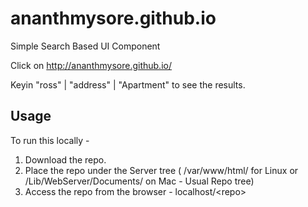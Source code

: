 # ananthmysore.github.io
Simple Search Based UI Component

Click on http://ananthmysore.github.io/ 

Keyin "ross" | "address" | "Apartment" to see the results.

## Usage
To run this locally - 
1. Download the repo.
2. Place the repo under the Server tree ( /var/www/html/ for Linux or /Lib/WebServer/Documents/ on Mac - Usual Repo tree)
3. Access the repo from the browser - localhost/\<repo\>
